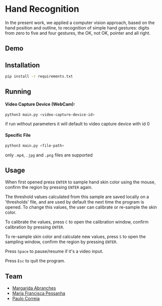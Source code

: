 
# Hand Recognition

In the present work, we applied a computer vision approach,  based on the hand position and outline, to recognition of simple hand gestures: digits from zero to five and four gestures, the OK, not OK, pointer and all right. 

## Demo


## Installation
```bash
pip install -r requirements.txt
```
## Running

#### Video Capture Device (WebCam):

```bash
python3 main.py <video-capture-device-id>
```
if run without parameters it will default to video capture device with id 0

#### Specific File

```bash
python3 main.py <file-path>
```
only `.mp4`, `.jpg` and `.png` files are supported

## Usage
When first opened press `ENTER` to sample hand skin color using the mouse, confirm the region by pressing `ENTER` again.

The threshold values calculated from this sample are saved locally on a 'thresholds' file, and are used by default the next time the program is opened. To change this values, the user can calibrate or re-sample the skin color.

To calibrate the values, press `C` to open the calibration window, confirm calibration by pressing `ENTER`.

To re-sample skin color and calculate new values, press `S` to open the sampling window, confirm the region by pressing `ENTER`.

Press `Space` to pause/resume if it's a video input.

Press `Esc` to quit the program.

## Team
 - [Margarida Abranches](https://github.com/margaridaabranches)
- [Maria Francisca Pessanha](https://github.com/franciscapessanha)
- [Paulo Correia](https://github.com/pipas)
